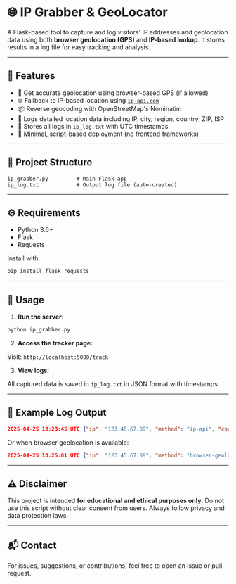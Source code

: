 # 🌐 IP Grabber & GeoLocator

A Flask-based tool to capture and log visitors' IP addresses and geolocation data using both **browser geolocation (GPS)** and **IP-based lookup**. It stores results in a log file for easy tracking and analysis.

---

## 🚀 Features

- 📍 Get accurate geolocation using browser-based GPS (if allowed)  
- 🌐 Fallback to IP-based location using [`ip-api.com`](http://ip-api.com/)  
- 📦 Reverse geocoding with OpenStreetMap's Nominatim  
- 🧠 Logs detailed location data including IP, city, region, country, ZIP, ISP  
- 📝 Stores all logs in `ip_log.txt` with UTC timestamps  
- 🧪 Minimal, script-based deployment (no frontend frameworks)

---

## 📂 Project Structure

```
ip_grabber.py         # Main Flask app  
ip_log.txt            # Output log file (auto-created)
```

---

## ⚙️ Requirements

- Python 3.6+
- Flask
- Requests

Install with:

```bash
pip install flask requests
```

---

## 🧪 Usage

1. **Run the server:**

```bash
python ip_grabber.py
```

2. **Access the tracker page:**

Visit: `http://localhost:5000/track`

3. **View logs:**

All captured data is saved in `ip_log.txt` in JSON format with timestamps.

---

## 📄 Example Log Output

```json
2025-04-25 18:23:45 UTC {"ip": "123.45.67.89", "method": "ip-api", "country": "USA", "region": "California", "city": "Los Angeles", "zip": "90001", "isp": "Comcast"}
```

Or when browser geolocation is available:

```json
2025-04-25 18:25:01 UTC {"ip": "123.45.67.89", "method": "browser-geolocation", "coords": {"lat": 34.0522, "lon": -118.2437, "accuracy": 20}, "location": "Los Angeles, California, USA"}
```

---

## ⚠️ Disclaimer

This project is intended **for educational and ethical purposes only**. Do not use this script without clear consent from users. Always follow privacy and data protection laws.

---

## 📬 Contact

For issues, suggestions, or contributions, feel free to open an issue or pull request.
